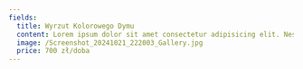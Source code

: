 ```yaml
---
fields:
  title: Wyrzut Kolorowego Dymu
  content: Lorem ipsum dolor sit amet consectetur adipisicing elit. Nesciunt hic doloribus consequuntur. \n  Dolores, eos. Ad cupiditate tenetur soluta eaque officiis, ut ullam, perspiciatis nemo hic itaque doloribus,  \n  inventore commodi totam.
  image: /Screenshot_20241021_222003_Gallery.jpg
  price: 700 zł/doba
---
```

